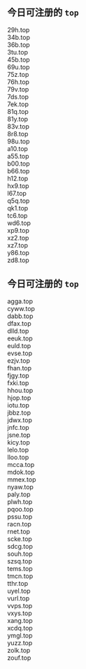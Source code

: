 
## 今日可注册的 `top`
>
29h.top   
34b.top   
36b.top   
3tu.top   
45b.top   
69u.top   
75z.top   
76h.top   
79v.top   
7ds.top   
7ek.top   
81q.top   
81y.top   
83v.top   
8r8.top   
98u.top   
a10.top   
a55.top   
b00.top   
b66.top   
h12.top   
hx9.top   
l67.top   
q5q.top   
qk1.top   
tc6.top   
wd6.top   
xp9.top   
xz2.top   
xz7.top   
y86.top   
zd8.top   


## 今日可注册的 `top`
>
agga.top   
cyww.top   
dabb.top   
dfax.top   
dlld.top   
eeuk.top   
euld.top   
evse.top   
ezjv.top   
fhan.top   
fjgy.top   
fxki.top   
hhou.top   
hjop.top   
iotu.top   
jbbz.top   
jdwx.top   
jnfc.top   
jsne.top   
kicy.top   
lelo.top   
lloo.top   
mcca.top   
mdok.top   
mmex.top   
nyaw.top   
paly.top   
plwh.top   
pqoo.top   
pssu.top   
racn.top   
rnet.top   
scke.top   
sdcg.top   
souh.top   
szsq.top   
tems.top   
tmcn.top   
tthr.top   
uyel.top   
vurl.top   
vvps.top   
vxys.top   
xang.top   
xcdq.top   
ymgl.top   
yuzz.top   
zolk.top   
zouf.top   


